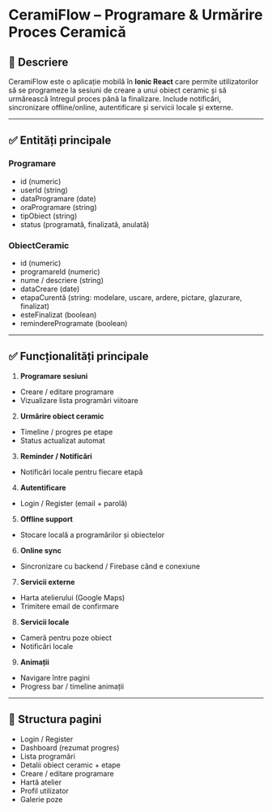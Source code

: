 # CeramiFlow – Programare & Urmărire Proces Ceramică

## 🎯 Descriere
CeramiFlow este o aplicație mobilă în **Ionic React** care permite utilizatorilor să se programeze la sesiuni de creare a unui obiect ceramic și să urmărească întregul proces până la finalizare. Include notificări, sincronizare offline/online, autentificare și servicii locale și externe.

---

## ✅ Entități principale

### Programare
- id (numeric)
- userId (string)
- dataProgramare (date)
- oraProgramare (string)
- tipObiect (string)
- status (programată, finalizată, anulată)

### ObiectCeramic
- id (numeric)
- programareId (numeric)
- nume / descriere (string)
- dataCreare (date)
- etapaCurentă (string: modelare, uscare, ardere, pictare, glazurare, finalizat)
- esteFinalizat (boolean)
- remindereProgramate (boolean)
---

## ✅ Funcționalități principale

1. **Programare sesiuni**
  - Creare / editare programare
  - Vizualizare lista programări viitoare
2. **Urmărire obiect ceramic**
  - Timeline / progres pe etape
  - Status actualizat automat
3. **Reminder / Notificări**
  - Notificări locale pentru fiecare etapă
4. **Autentificare**
  - Login / Register (email + parolă)
5. **Offline support**
  - Stocare locală a programărilor și obiectelor
6. **Online sync**
  - Sincronizare cu backend / Firebase când e conexiune
7. **Servicii externe**
  - Harta atelierului (Google Maps)
  - Trimitere email de confirmare
8. **Servicii locale**
  - Cameră pentru poze obiect
  - Notificări locale
9. **Animații**
  - Navigare între pagini
  - Progress bar / timeline animații

---

## 📱 Structura pagini
- Login / Register
- Dashboard (rezumat progres)
- Lista programări
- Detalii obiect ceramic + etape
- Creare / editare programare
- Hartă atelier
- Profil utilizator
- Galerie poze 
